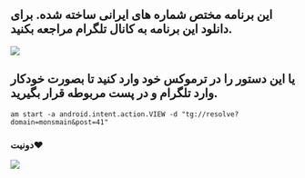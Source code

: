 ## این برنامه مختص شماره های ایرانی ساخته شده. برای دانلود این برنامه به کانال تلگرام مراجعه بکنید.
  <a href="https://t.me/monsmain/41"><img src="https://img.shields.io/badge/Telegram-26A5E4?style=for-the-badge&logo=telegram&logoColor=white" /></a>
  ## یا این دستور را در ترموکس خود وارد کنید تا بصورت خودکار وارد تلگرام و در پست مربوطه قرار بگیرید.

```
am start -a android.intent.action.VIEW -d "tg://resolve?domain=monsmain&post=41"
```
### دونیت❤️
  <a href="https://monsmain.github.io/donate/"><img src="https://img.shields.io/badge/Donate-E5322D?style=for-the-badge&logo=ilovepdf&logoColor=white" /></a>
</div>
